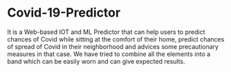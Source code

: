 # Covid-19-Predictor
It is a Web-based IOT and ML Predictor that can help users to predict chances of Covid while sitting at the comfort of their home,  predict chances of spread of Covid in their neighborhood and advices some precautionary measures in that case.
We have tried to combine all the elements into a band which can be easily worn and can give expected results.
